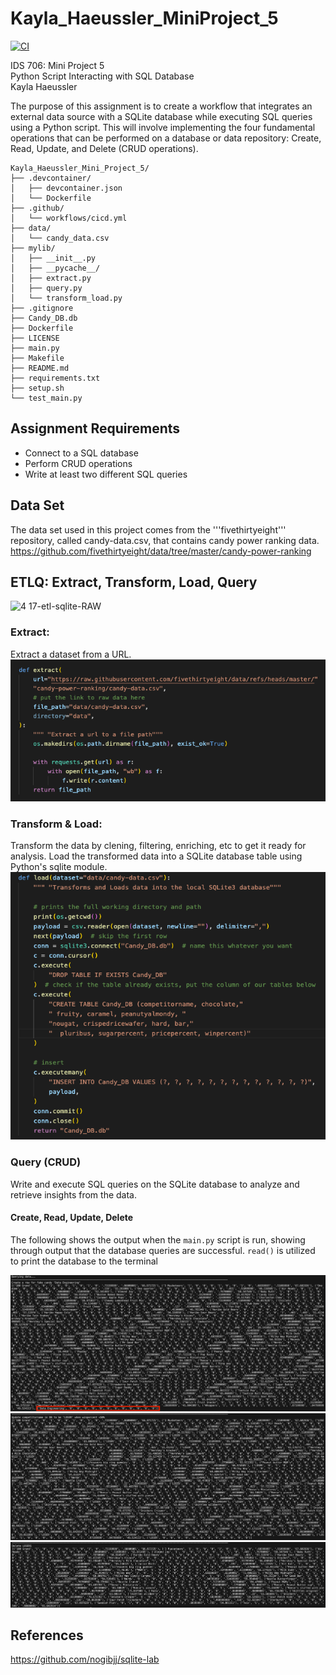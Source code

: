 # Kayla_Haeussler_MiniProject_5

[![CI](https://github.com/nogibjj/Kayla_Haeussler_Mini_Project_5/actions/workflows/cicd.yml/badge.svg)](https://github.com/nogibjj/Kayla_Haeussler_Mini_Project_5/actions/workflows/cicd.yml)

IDS 706: Mini Project 5  
Python Script Interacting with SQL Database  
Kayla Haeussler  

The purpose of this assignment is to create a workflow that integrates an external data source with a SQLite database while executing SQL queries using a Python script. This will involve implementing the four fundamental operations that can be performed on a database or data repository: Create, Read, Update, and Delete (CRUD operations).

```
Kayla_Haeussler_Mini_Project_5/
├── .devcontainer/
│   ├── devcontainer.json
│   └── Dockerfile
├── .github/
│   └── workflows/cicd.yml
├── data/
│   └── candy_data.csv
├── mylib/
│   ├── __init__.py
│   ├── __pycache__/
│   ├── extract.py
│   ├── query.py
│   └── transform_load.py
├── .gitignore
├── Candy_DB.db
├── Dockerfile
├── LICENSE
├── main.py
├── Makefile
├── README.md
├── requirements.txt
├── setup.sh
└── test_main.py
```
## Assignment Requirements
* Connect to a SQL database
* Perform CRUD operations
* Write at least two different SQL queries

## Data Set
The data set used in this project comes from the '''fivethirtyeight''' repository, called candy-data.csv, that contains candy power ranking data. 
https://github.com/fivethirtyeight/data/tree/master/candy-power-ranking
## ETLQ: Extract, Transform, Load, Query
![4 17-etl-sqlite-RAW](https://github.com/nogibjj/sqlite-lab/assets/58792/b39b21b4-ccb4-4cc4-b262-7db34492c16d)

### Extract:
Extract a dataset from a URL.
![extract](README_images/extract.png)

### Transform & Load:
Transform the data by clening, filtering, enriching, etc to get it ready for analysis. Load the transformed data into a SQLite database table using Python's sqlite module.
![transform_load](README_images/transform_load.png)

### Query (CRUD)
Write and execute SQL queries on the SQLite database to analyze and retrieve insights from the data.
#### Create, Read, Update, Delete
The following shows the output when the ```main.py``` script is run, showing through output that the database queries are successful. ```read()``` is utilized to print the database to the terminal

![create](README_images/create.png)
![update](README_images/update.png)
![update](README_images/delete.png)

## References
https://github.com/nogibjj/sqlite-lab





